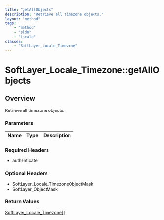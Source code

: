 ```yaml
---
title: "getAllObjects"
description: "Retrieve all timezone objects."
layout: "method"
tags:
    - "method"
    - "sldn"
    - "Locale"
classes:
    - "SoftLayer_Locale_Timezone"
---
```

# SoftLayer_Locale_Timezone::getAllObjects
## Overview 
Retrieve all timezone objects.

### Parameters 
|Name | Type | Description |
| --- | --- | --- |


### Required Headers
* authenticate

### Optional Headers
* SoftLayer_Locale_TimezoneObjectMask
* SoftLayer_ObjectMask

### Return Values
<a href='/reference/datatypes/SoftLayer_Locale_Timezone'>SoftLayer_Locale_Timezone[] </a>
